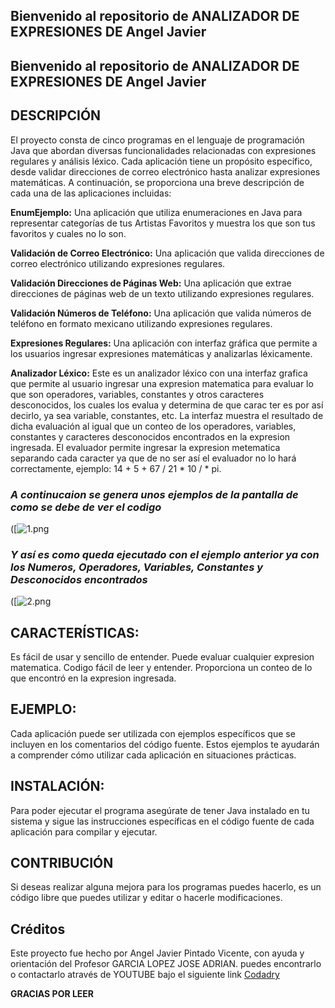 ## **Bienvenido al repositorio de ANALIZADOR DE EXPRESIONES DE Angel Javier**
## **Bienvenido al repositorio de ANALIZADOR DE EXPRESIONES DE Angel Javier**
## **DESCRIPCIÓN**

El proyecto consta de cinco programas en el lenguaje de programación Java que abordan diversas funcionalidades relacionadas con expresiones regulares y análisis léxico. Cada aplicación tiene un propósito específico, desde validar direcciones de correo electrónico hasta analizar expresiones matemáticas. A continuación, se proporciona una breve descripción de cada una de las aplicaciones incluidas:

**EnumEjemplo:** Una aplicación que utiliza enumeraciones en Java para representar categorías de tus Artistas Favoritos y muestra los que son tus favoritos y cuales no lo son.

**Validación de Correo Electrónico:** Una aplicación que valida direcciones de correo electrónico utilizando expresiones regulares.

**Validación Direcciones de Páginas Web:** Una aplicación que extrae direcciones de páginas web de un texto utilizando expresiones regulares.

**Validación Números de Teléfono:** Una aplicación que valida números de teléfono en formato mexicano utilizando expresiones regulares.

**Expresiones Regulares:** Una aplicación con interfaz gráfica que permite a los usuarios ingresar expresiones matemáticas y analizarlas léxicamente.

**Analizador Léxico:** Este es un analizador léxico con una interfaz grafica que permite al usuario ingresar una expresion matematica para evaluar lo que son operadores, variables, constantes y otros caracteres desconocidos, los cuales los evalua y determina de que carac ter es por así decirlo, ya sea variable, constantes, etc. La interfaz muestra el resultado de dicha evaluación al igual que un conteo de los operadores, variables, constantes y caracteres desconocidos encontrados en la expresion ingresada. El evaluador permite ingresar la expresion metematica separando cada caracter ya que de no ser así el evaluador no lo hará correctamente, ejemplo: 14 + 5 + 67 / 21 * 10 /  * pi.

### *A continucaion se genera unos ejemplos de la pantalla de como se debe de ver el codigo*
([![1.png](https://i.postimg.cc/gc3sYKqn/1.png)

### *Y así es como queda ejecutado con el ejemplo anterior ya con los Numeros, Operadores, Variables, Constantes y Desconocidos encontrados*
([![2.png](https://i.postimg.cc/zX5j3R0p/2.png)

## **CARACTERÍSTICAS:**
Es fácil de usar y sencillo de entender. Puede evaluar cualquier expresion matematica. Codigo fácil de leer y entender. Proporciona un conteo de lo que encontró en la expresion ingresada.

## **EJEMPLO:**
Cada aplicación puede ser utilizada con ejemplos específicos que se incluyen en los comentarios del código fuente. Estos ejemplos te ayudarán a comprender cómo utilizar cada aplicación en situaciones prácticas.

## **INSTALACIÓN:**
Para poder ejecutar el programa asegúrate de tener Java instalado en tu sistema y sigue las instrucciones específicas en el código fuente de cada aplicación para compilar y ejecutar.

## **CONTRIBUCIÓN**
Si deseas realizar alguna mejora para los programas puedes hacerlo, es un código libre que puedes utilizar y editar o hacerle modificaciones.

## **Créditos**
Este proyecto fue hecho por Angel Javier Pintado Vicente, con ayuda y orientación del Profesor GARCIA LOPEZ JOSE ADRIAN. puedes encontrarlo o contactarlo através de YOUTUBE bajo el siguiente link [Codadry](https://youtube.com/@CodadryJY?si=YDZUeA2jauHFH1tt "Codadry")

**GRACIAS POR LEER**
